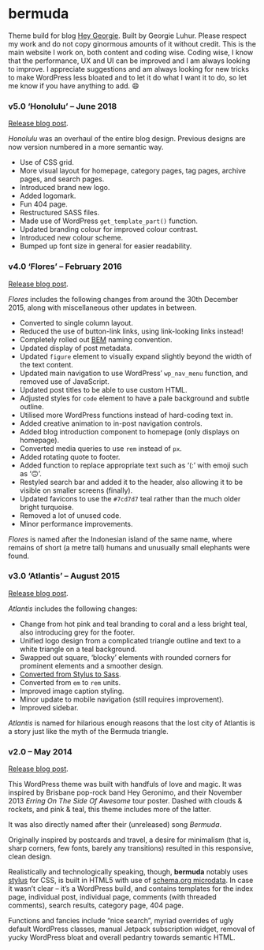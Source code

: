 bermuda
=======

Theme build for blog [Hey Georgie](http://hey.georgie.nu). Built by Georgie Luhur. Please respect my work and do not copy ginormous amounts of it without credit. This is the main website I work on, both content and coding wise. Coding wise, I know that the performance, UX and UI can be improved and I am always looking to improve. I appreciate suggestions and am always looking for new tricks to make WordPress less bloated and to let it do what I want it to do, so let me know if you have anything to add. :smile:

### v5.0 ‘Honolulu’ – June 2018

[Release blog post](http://hey.georgie.nu/honolulu/).

*Honolulu* was an overhaul of the entire blog design. Previous designs are now version numbered in a more semantic way.

* Use of CSS grid.
* More visual layout for homepage, category pages, tag pages, archive pages, and search pages.
* Introduced brand new logo.
* Added logomark.
* Fun 404 page.
* Restructured SASS files.
* Made use of WordPress `get_template_part()` function.
* Updated branding colour for improved colour contrast.
* Introduced new colour scheme.
* Bumped up font size in general for easier readability.

### v4.0 ‘Flores’ – February 2016

[Release blog post](http://hey.georgie.nu/flores/).

*Flores* includes the following changes from around the 30th December 2015, along with miscellaneous other updates in between.

* Converted to single column layout.
* Reduced the use of button-link links, using link-looking links instead!
* Completely rolled out [BEM](https://en.bem.info/) naming convention.
* Updated display of post metadata.
* Updated `figure` element to visually expand slightly beyond the width of the text content.
* Updated main navigation to use WordPress’ `wp_nav_menu` function, and removed use of JavaScript.
* Updated post titles to be able to use custom HTML.
* Adjusted styles for `code` element to have a pale background and subtle outline.
* Utilised more WordPress functions instead of hard-coding text in.
* Added creative animation to in-post navigation controls.
* Added blog introduction component to homepage (only displays on homepage).
* Converted media queries to use `rem` instead of `px`.
* Added rotating quote to footer.
* Added function to replace appropriate text such as ‘(:’ with emoji such as ‘🙃’.
* Restyled search bar and added it to the header, also allowing it to be visible on smaller screens (finally).
* Updated favicons to use the `#7cd7d7` teal rather than the much older bright turquoise.
* Removed a lot of unused code.
* Minor performance improvements.

*Flores* is named after the Indonesian island of the same name, where remains of short (a metre tall) humans and unusually small elephants were found.

### v3.0 ‘Atlantis’ – August 2015

[Release blog post](http://hey.georgie.nu/atlantis/).

*Atlantis* includes the following changes:

* Change from hot pink and teal branding to coral and a less bright teal, also introducing grey for the footer.
* Unified logo design from a complicated triangle outline and text to a white triangle on a teal background.
* Swapped out square, ‘blocky’ elements with rounded corners for prominent elements and a smoother design.
* [Converted from Stylus to Sass](http://hey.georgie.nu/stylus-sass/).
* Converted from `em` to `rem` units.
* Improved image caption styling.
* Minor update to mobile navigation (still requires improvement).
* Improved sidebar.

*Atlantis* is named for hilarious enough reasons that the lost city of Atlantis is a story just like the myth of the Bermuda triangle.

### v2.0 – May 2014

[Release blog post](http://hey.georgie.nu/bermuda-wasnt-built-in-a-day/).

This WordPress theme was built with handfuls of love and magic. It was inspired by Brisbane pop-rock band Hey Geronimo, and their November 2013 *Erring On The Side Of Awesome* tour poster. Dashed with clouds & rockets, and pink & teal, this theme includes more of the latter.

It was also directly named after their (unreleased) song *Bermuda*.

Originally inspired by postcards and travel, a desire for minimalism (that is, sharp corners, few fonts, barely any transitions) resulted in this responsive, clean design.

Realistically and technologically speaking, though, **bermuda** notably uses [stylus](http://learnboost.github.io/stylus) for CSS, is built in HTML5 with use of [schema.org microdata](http://schema.org). In case it wasn’t clear – it’s a WordPress build, and contains templates for the index page, individual post, individual page, comments (with threaded comments), search results, category page, 404 page.

Functions and fancies include “nice search”, myriad overrides of ugly default WordPress classes, manual Jetpack subscription widget, removal of yucky WordPress bloat and overall pedantry towards semantic HTML.
